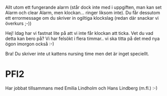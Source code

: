  Allt utom ett fungerande alarm (står dock inte med i uppgiften, man kan
set Alarm och clear Alarm, men klockan... ringer liksom inte). Du får
dessutom ett errormessage om du skriver in ogiltiga klockslag (redan där
snackar vi överkurs ;-))


Hej! Idag har vi fastnat lite på att vi inte får klockan att ticka. Vet du vad detta kan bero på?
Vi har felsökt i flera timmar.. vi ska titta på det med nya ögon imorgon också :-)

Bra! Du skriver inte ut kattens nursing time men det är inget speciellt.

# PFI2
Har jobbat tillsammans med Emilia Lindholm och Hans Lindberg (m.fl.) :-)
